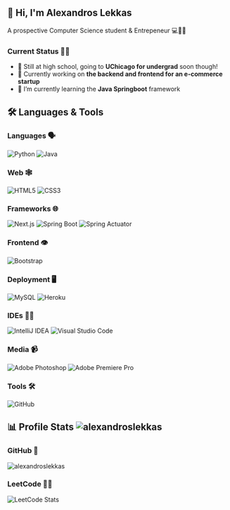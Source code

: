 ## 👋 Hi, I'm Alexandros Lekkas
A prospective Computer Science student & Entrepeneur 💻🧑‍🎓

### Current Status 👨‍💻
- 🏫 Still at high school, going to **UChicago for undergrad** soon though!
- 🔭 Currently working on **the backend and frontend for an e-commerce startup**
- 🌱 I’m currently learning the **Java Springboot** framework

## 🛠️ Languages & Tools

### Languages 🗣️
![Python](https://img.shields.io/badge/-Python-373CAB?style=flat-square&logo=Python)
![Java](https://img.shields.io/badge/-java-073042?style=flat-square&logo=openjdk)

### Web 🕸️
![HTML5](https://img.shields.io/badge/-HTML5-CC4B32?style=flat-square&logo=html5&logoColor=white)
![CSS3](https://img.shields.io/badge/-CSS3-1155CC?style=flat-square&logo=css3)

### Frameworks 🌐
![Next.js](https://img.shields.io/badge/-Next.js-000000?style=flat-square&logo=nextdotjs)
![Spring Boot](https://img.shields.io/badge/-Spring%20Boot-2C3E1F?style=flat-square&logo=springboot)
![Spring Actuator](https://img.shields.io/badge/-Spring%20Actuator-2C3E1F?style=flat-square&logo=spring)

### Frontend 👁️
![Bootstrap](https://img.shields.io/badge/-Bootstrap-452C77?style=flat-square&logo=bootstrap)

### Deployment 🖥️
![MySQL](https://img.shields.io/badge/-MySQL-227D6E?style=flat-square&logo=mysql)
![Heroku](https://img.shields.io/badge/-Heroku-350B48?style=flat-square&logo=heroku)

### IDEs 🧑‍💻
![IntelliJ IDEA](https://img.shields.io/badge/-IntelliJ%20IDEA-black?style=flat-square&logo=intellijidea)
![Visual Studio Code](https://img.shields.io/badge/-Visual%20Studio%20Code-003366?style=flat-square&logo=visualstudiocode)

### Media  📹
![Adobe Photoshop](https://img.shields.io/badge/-Adobe%20Photoshop-001D34?style=flat-square&logo=adobephotoshop)
![Adobe Premiere Pro](https://img.shields.io/badge/-Adobe%20Premiere%20Pro-4D2C77?style=flat-square&logo=adobepremierepro)

### Tools 🛠️
![GitHub](https://img.shields.io/badge/-GitHub-24292E?style=flat-square&logo=github)

## 📊 Profile Stats <img src="https://komarev.com/ghpvc/?username=alexandroslekkas&label=Profile%20views&color=0e75b6&style=flat" alt="alexandroslekkas" />

### GitHub 🔌
<img src="https://github-readme-stats.vercel.app/api/top-langs?username=alexandroslekkas&show_icons=true&locale=en&layout=compact" alt="alexandroslekkas" />

### LeetCode 🧑‍💻
![LeetCode Stats](https://leetcard.jacoblin.cool/AlexandrosLekkas?theme=dark&font=Archivo)<br>
